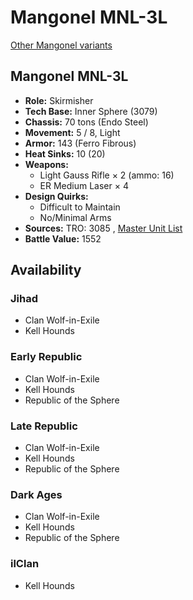 # Mangonel MNL-3L 

[Other Mangonel variants](../mangonel.md) 

## Mangonel MNL-3L 

- **Role:** Skirmisher 
- **Tech Base:** Inner Sphere (3079) 
- **Chassis:** 70 tons (Endo Steel) 
- **Movement:** 5 / 8, Light 
- **Armor:** 143 (Ferro Fibrous) 
- **Heat Sinks:** 10 (20) 
- **Weapons:** 
  - Light Gauss Rifle × 2 (ammo: 16) 
  - ER Medium Laser × 4 
- **Design Quirks:** 
  - Difficult to Maintain 
  - No/Minimal Arms 
- **Sources:** TRO: 3085 , [Master Unit List](http://masterunitlist.info/Unit/Details/2012) 
- **Battle Value:** 1552 

## Availability 

### Jihad 

- Clan Wolf-in-Exile 
- Kell Hounds 

### Early Republic 

- Clan Wolf-in-Exile 
- Kell Hounds 
- Republic of the Sphere 

### Late Republic 

- Clan Wolf-in-Exile 
- Kell Hounds 
- Republic of the Sphere 

### Dark Ages 

- Clan Wolf-in-Exile 
- Kell Hounds 
- Republic of the Sphere 

### ilClan 

- Kell Hounds 

